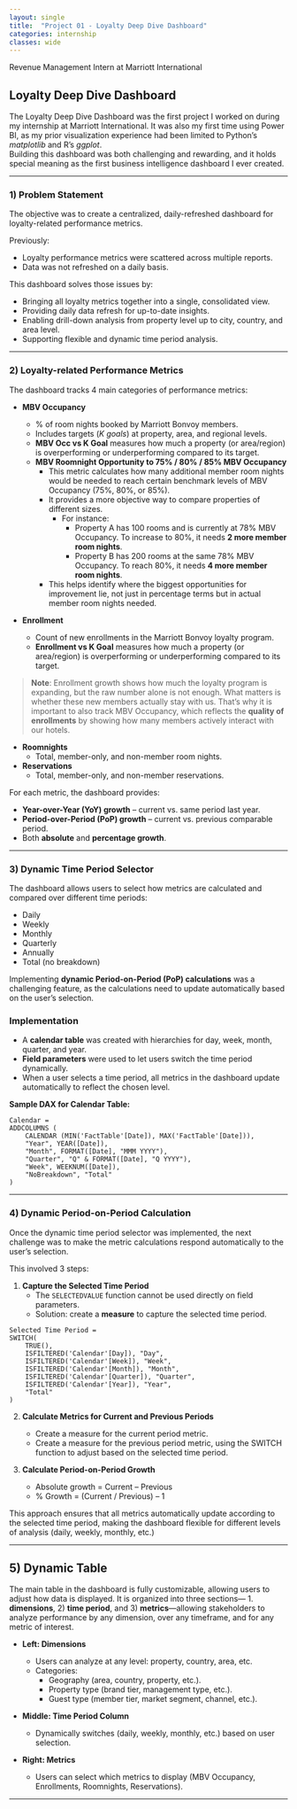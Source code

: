 ```yaml
---
layout: single
title:  "Project 01 - Loyalty Deep Dive Dashboard"
categories: internship
classes: wide
---
```

Revenue Management Intern at Marriott International

## **Loyalty Deep Dive Dashboard** 
The Loyalty Deep Dive Dashboard was the first project I worked on during my internship at Marriott International. It was also my first time using Power BI, as my prior visualization experience had been limited to Python’s *matplotlib* and R’s *ggplot*.  
Building this dashboard was both challenging and rewarding, and it holds special meaning as the first business intelligence dashboard I ever created.

---
### **1) Problem Statement** 
The objective was to create a centralized, daily-refreshed dashboard for loyalty-related performance metrics.

Previously:  
- Loyalty performance metrics were scattered across multiple reports. 
- Data was not refreshed on a daily basis. 

This dashboard solves those issues by: 
- Bringing all loyalty metrics together into a single, consolidated view.  
- Providing daily data refresh for up-to-date insights.  
- Enabling drill-down analysis from property level up to city, country, and area level.  
- Supporting flexible and dynamic time period analysis.

---
### **2) Loyalty-related Performance Metrics**
The dashboard tracks 4 main categories of performance metrics:

- **MBV Occupancy**  
  - % of room nights booked by Marriott Bonvoy members.  
  - Includes targets (*K goals*) at property, area, and regional levels.
  - **MBV Occ vs K Goal** measures how much a property (or area/region) is overperforming or underperforming compared to its target.
  - **MBV Roomnight Opportunity to 75% / 80% / 85% MBV Occupancy**
     - This metric calculates how many additional member room nights would be needed to reach certain benchmark levels of MBV Occupancy (75%, 80%, or 85%).  
     - It provides a more objective way to compare properties of different sizes.  
       - For instance:  
         - Property A has 100 rooms and is currently at 78% MBV Occupancy. To increase to 80%, it needs **2 more member room nights**.  
         - Property B has 200 rooms at the same 78% MBV Occupancy. To reach 80%, it needs **4 more member room nights**.  
     - This helps identify where the biggest opportunities for improvement lie, not just in percentage terms but in actual member room nights needed. 

- **Enrollment**  
  - Count of new enrollments in the Marriott Bonvoy loyalty program.  
  - **Enrollment vs K Goal** measures how much a property (or area/region) is overperforming or underperforming compared to its target.

> **Note**: Enrollment growth shows how much the loyalty program is expanding, but the raw number alone is not enough. What matters is whether these new members actually stay with us. That’s why it is important to also track MBV Occupancy, which reflects the **quality of enrollments** by showing how many members actively interact with our hotels.  

- **Roomnights**  
  - Total, member-only, and non-member room nights.  
- **Reservations**  
  - Total, member-only, and non-member reservations.  

For each metric, the dashboard provides:  
- **Year-over-Year (YoY) growth** – current vs. same period last year.  
- **Period-over-Period (PoP) growth** – current vs. previous comparable period.  
- Both **absolute** and **percentage growth**. 

---

### **3) Dynamic Time Period Selector**
The dashboard allows users to select how metrics are calculated and compared over different time periods:  
- Daily  
- Weekly  
- Monthly  
- Quarterly  
- Annually  
- Total (no breakdown)

Implementing **dynamic Period-on-Period (PoP) calculations** was a challenging feature, as the calculations need to update automatically based on the user’s selection.
### Implementation
- A **calendar table** was created with hierarchies for day, week, month, quarter, and year.  
- **Field parameters** were used to let users switch the time period dynamically.  
- When a user selects a time period, all metrics in the dashboard update automatically to reflect the chosen level.  

**Sample DAX for Calendar Table:**
```DAX
Calendar = 
ADDCOLUMNS (
    CALENDAR (MIN('FactTable'[Date]), MAX('FactTable'[Date])),
    "Year", YEAR([Date]),
    "Month", FORMAT([Date], "MMM YYYY"),
    "Quarter", "Q" & FORMAT([Date], "Q YYYY"),
    "Week", WEEKNUM([Date]),
    "NoBreakdown", "Total"
)
```

--- 
### **4) Dynamic Period-on-Period Calculation**
Once the dynamic time period selector was implemented, the next challenge was to make the metric calculations respond automatically to the user’s selection.  

This involved 3 steps:

1. **Capture the Selected Time Period**  
   - The `SELECTEDVALUE` function cannot be used directly on field parameters.  
   - Solution: create a **measure** to capture the selected time period.

```DAX
Selected Time Period = 
SWITCH(
    TRUE(),
    ISFILTERED('Calendar'[Day]), "Day",
    ISFILTERED('Calendar'[Week]), "Week",
    ISFILTERED('Calendar'[Month]), "Month",
    ISFILTERED('Calendar'[Quarter]), "Quarter",
    ISFILTERED('Calendar'[Year]), "Year",
    "Total"
)
```
2. **Calculate Metrics for Current and Previous Periods**
   - Create a measure for the current period metric.
   - Create a measure for the previous period metric, using the SWITCH function to adjust based on the selected time period.

3. **Calculate Period-on-Period Growth**
   - Absolute growth = Current – Previous
   - % Growth = (Current / Previous) – 1

This approach ensures that all metrics automatically update according to the selected time period, making the dashboard flexible for different levels of analysis (daily, weekly, monthly, etc.) 

---

## **5) Dynamic Table**
The main table in the dashboard is fully customizable, allowing users to adjust how data is displayed. 
It is organized into three sections— 1. **dimensions**, 2) **time period**, and 3) **metrics**—allowing stakeholders to analyze performance by any dimension, over any timeframe, and for any metric of interest. 

- **Left: Dimensions**  
  - Users can analyze at any level: property, country, area, etc.  
  - Categories:  
    - Geography (area, country, property, etc.).  
    - Property type (brand tier, management type, etc.).  
    - Guest type (member tier, market segment, channel, etc.).  

- **Middle: Time Period Column**  
  - Dynamically switches (daily, weekly, monthly, etc.) based on user selection.  

- **Right: Metrics**  
  - Users can select which metrics to display (MBV Occupancy, Enrollments, Roomnights, Reservations).

---
